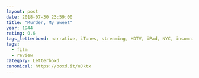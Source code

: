 ```yaml
---
layout: post 
date: 2018-07-30 23:59:00
title: "Murder, My Sweet"
year: 1944
rating: 0.6
tags_letterboxd: narrative, iTunes, streaming, HDTV, iPad, NYC, insomnia
tags:
  - film
  - review
category: Letterboxd
canonical: https://boxd.it/uJktx
---
```

